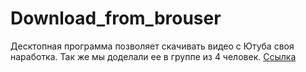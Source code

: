 # Download_from_brouser
Десктопная программа позволяет скачивать видео с Ютуба своя наработка.
Так же мы доделали ее в группе из 4 человек.  [Ссылка](https://github.com/DmitrievVD/Our_Youtube_downloader)

